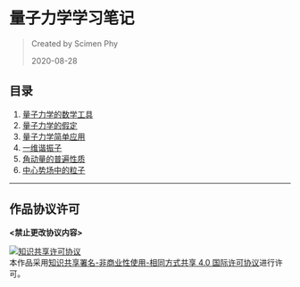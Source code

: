 # 量子力学学习笔记
> Created by Scimen Phy
> 
> 2020-08-28
## 目录
1. [量子力学的数学工具](docs/①量子力学的数学工具)
2. [量子力学的假定](docs/②量子力学的假定)
3. [量子力学简单应用](docs/③量子力学简单应用)
4. [一维谐振子](docs/④一维谐振子)
5. [角动量的普遍性质](docs/⑤角动量的普遍性质)
6. [中心势场中的粒子](docs/⑥中心势场中的粒子)
***
## 作品协议许可
**<禁止更改协议内容>**

<a rel="license" href="http://creativecommons.org/licenses/by-nc-sa/4.0/"><img alt="知识共享许可协议" style="border-width:0" src="https://i.creativecommons.org/l/by-nc-sa/4.0/88x31.png" /></a><br />本作品采用<a rel="license" href="http://creativecommons.org/licenses/by-nc-sa/4.0/">知识共享署名-非商业性使用-相同方式共享 4.0 国际许可协议</a>进行许可。
